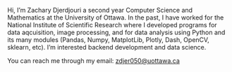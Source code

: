 Hi, I’m Zachary Djerdjouri a second year Computer Science and Mathematics at the University of Ottawa.
In the past, I have worked for the National Institute of Scientific Research where I developed programs for data aqcuisition, image processing, and
for data analysis using Python and its many modules (Pandas, Numpy, MatplotLib, Plotly, Dash, OpenCV, sklearn, etc).
I’m interested backend development and data science.

You can reach me through my email: zdjer050@uottawa.ca 
